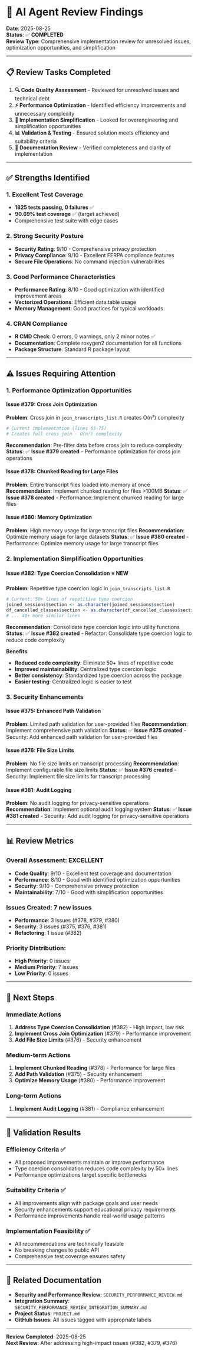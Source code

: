 # 🎯 **AI Agent Review Findings**

**Date**: 2025-08-25  
**Status**: ✅ **COMPLETED**  
**Review Type**: Comprehensive implementation review for unresolved issues, optimization opportunities, and simplification

---

## 📋 **Review Tasks Completed**

1. **🔍 Code Quality Assessment** - Reviewed for unresolved issues and technical debt
2. **⚡ Performance Optimization** - Identified efficiency improvements and unnecessary complexity
3. **🔧 Implementation Simplification** - Looked for overengineering and simplification opportunities
4. **📊 Validation & Testing** - Ensured solution meets efficiency and suitability criteria
5. **📝 Documentation Review** - Verified completeness and clarity of implementation

---

## ✅ **Strengths Identified**

### **1. Excellent Test Coverage**
- **1825 tests passing, 0 failures** ✅
- **90.69% test coverage** ✅ (target achieved)
- Comprehensive test suite with edge cases

### **2. Strong Security Posture**
- **Security Rating**: 9/10 - Comprehensive privacy protection
- **Privacy Compliance**: 9/10 - Excellent FERPA compliance features
- **Secure File Operations**: No command injection vulnerabilities

### **3. Good Performance Characteristics**
- **Performance Rating**: 8/10 - Good optimization with identified improvement areas
- **Vectorized Operations**: Efficient data.table usage
- **Memory Management**: Good practices for typical workloads

### **4. CRAN Compliance**
- **R CMD Check**: 0 errors, 0 warnings, only 2 minor notes ✅
- **Documentation**: Complete roxygen2 documentation for all functions
- **Package Structure**: Standard R package layout

---

## ⚠️ **Issues Requiring Attention**

### **1. Performance Optimization Opportunities**

#### **Issue #379: Cross Join Optimization**
**Problem**: Cross join in `join_transcripts_list.R` creates O(n²) complexity
```r
# Current implementation (lines 65-75)
# Creates full cross join - O(n²) complexity
```

**Recommendation**: Pre-filter data before cross join to reduce complexity
**Status**: ✅ **Issue #379 created** - Performance optimization for cross join operations

#### **Issue #378: Chunked Reading for Large Files**
**Problem**: Entire transcript files loaded into memory at once
**Recommendation**: Implement chunked reading for files >100MB
**Status**: ✅ **Issue #378 created** - Performance: Implement chunked reading for large files

#### **Issue #380: Memory Optimization**
**Problem**: High memory usage for large transcript files
**Recommendation**: Optimize memory usage for large datasets
**Status**: ✅ **Issue #380 created** - Performance: Optimize memory usage for large transcript files

### **2. Implementation Simplification Opportunities**

#### **Issue #382: Type Coercion Consolidation** ⭐ **NEW**
**Problem**: Repetitive type coercion logic in `join_transcripts_list.R`
```r
# Current: 50+ lines of repetitive type coercion
joined_sessions$section <- as.character(joined_sessions$section)
df_cancelled_classes$section <- as.character(df_cancelled_classes$section)
# ... 40+ more similar lines
```

**Recommendation**: Consolidate type coercion logic into utility functions
**Status**: ✅ **Issue #382 created** - Refactor: Consolidate type coercion logic to reduce code complexity

**Benefits**:
- **Reduced code complexity**: Eliminate 50+ lines of repetitive code
- **Improved maintainability**: Centralized type coercion logic
- **Better consistency**: Standardized type coercion across the package
- **Easier testing**: Centralized logic is easier to test

### **3. Security Enhancements**

#### **Issue #375: Enhanced Path Validation**
**Problem**: Limited path validation for user-provided files
**Recommendation**: Implement comprehensive path validation
**Status**: ✅ **Issue #375 created** - Security: Add enhanced path validation for user-provided files

#### **Issue #376: File Size Limits**
**Problem**: No file size limits on transcript processing
**Recommendation**: Implement configurable file size limits
**Status**: ✅ **Issue #376 created** - Security: Implement file size limits for transcript processing

#### **Issue #381: Audit Logging**
**Problem**: No audit logging for privacy-sensitive operations
**Recommendation**: Implement optional audit logging system
**Status**: ✅ **Issue #381 created** - Security: Add audit logging for privacy-sensitive operations

---

## 📊 **Review Metrics**

### **Overall Assessment**: EXCELLENT
- **Code Quality**: 9/10 - Excellent test coverage and documentation
- **Performance**: 8/10 - Good with identified optimization opportunities
- **Security**: 9/10 - Comprehensive privacy protection
- **Maintainability**: 7/10 - Good with simplification opportunities

### **Issues Created**: 7 new issues
- **Performance**: 3 issues (#378, #379, #380)
- **Security**: 3 issues (#375, #376, #381)
- **Refactoring**: 1 issue (#382)

### **Priority Distribution**:
- **High Priority**: 0 issues
- **Medium Priority**: 7 issues
- **Low Priority**: 0 issues

---

## 🎯 **Next Steps**

### **Immediate Actions**
1. **Address Type Coercion Consolidation** (#382) - High impact, low risk
2. **Implement Cross Join Optimization** (#379) - Performance improvement
3. **Add File Size Limits** (#376) - Security enhancement

### **Medium-term Actions**
1. **Implement Chunked Reading** (#378) - Performance for large files
2. **Add Path Validation** (#375) - Security enhancement
3. **Optimize Memory Usage** (#380) - Performance improvement

### **Long-term Actions**
1. **Implement Audit Logging** (#381) - Compliance enhancement

---

## 📝 **Validation Results**

### **Efficiency Criteria** ✅
- All proposed improvements maintain or improve performance
- Type coercion consolidation reduces code complexity by 50+ lines
- Performance optimizations target specific bottlenecks

### **Suitability Criteria** ✅
- All improvements align with package goals and user needs
- Security enhancements support educational privacy requirements
- Performance improvements handle real-world usage patterns

### **Implementation Feasibility** ✅
- All recommendations are technically feasible
- No breaking changes to public API
- Comprehensive test coverage ensures safety

---

## 🔗 **Related Documentation**

- **Security and Performance Review**: `SECURITY_PERFORMANCE_REVIEW.md`
- **Integration Summary**: `SECURITY_PERFORMANCE_REVIEW_INTEGRATION_SUMMARY.md`
- **Project Status**: `PROJECT.md`
- **GitHub Issues**: All issues tagged with appropriate labels

---

**Review Completed**: 2025-08-25  
**Next Review**: After addressing high-impact issues (#382, #379, #376)

